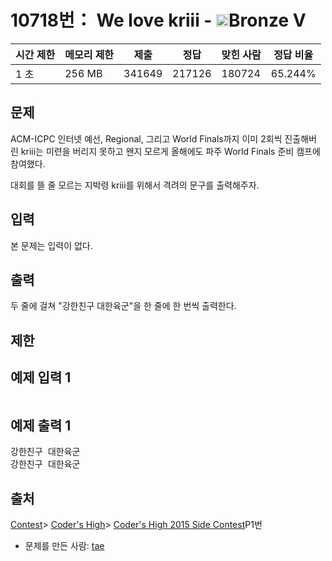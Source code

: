 # 10718번： We love kriii - <img src="https://static.solved.ac/tier_small/1.svg" style="height:20px" />Bronze V


| 시간 제한 | 메모리 제한 | 제출 | 정답 | 맞힌 사람 | 정답 비율 |
| --- | --- | --- | --- | --- | --- |
| 1 초 | 256 MB | 341649 | 217126 | 180724 | 65.244% |


## 문제


ACM-ICPC 인터넷 예선, Regional, 그리고 World Finals까지 이미 2회씩 진출해버린 kriii는 미련을 버리지 못하고 왠지 모르게 올해에도 파주 World Finals 준비 캠프에 참여했다.

대회를 뜰 줄 모르는 지박령 kriii를 위해서 격려의 문구를 출력해주자.




## 입력


본 문제는 입력이 없다.




## 출력


두 줄에 걸쳐 "강한친구 대한육군"을 한 줄에 한 번씩 출력한다.




## 제한




## 예제 입력 1


<pre></pre>


## 예제 출력 1


<pre>강한친구 대한육군
강한친구 대한육군</pre>






## 출처


[Contest](/category/45)> [Coder's High](/category/215)> [Coder's High 2015 Side Contest](/category/detail/1335)P1번
- 문제를 만든 사람: [tae](/user/tae)




